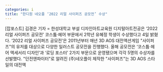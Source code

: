 ```yaml
---
categories: i
title: "한디원 네오플 ‘2022 리얼 사이퍼즈 공모전’ 수상"
---
```

[잡포스트] 김경은 기자 = 한성대학교 부설 디자인아트교육원 디지털아트전공은 ‘2022 리얼 사이퍼즈 공모전’ 코스튬·헤어 부문에서 2학년 유혜정 학생이 수상했다고 4일 밝혔다. ‘2022 리얼 사이퍼즈 공모전’은 2011년부터 매년 3D AOS 대전액션게임 "사이퍼즈"의 유저를 대상으로 다양한 일러스트 공모전을 진행했다. 올해 공모전은 ‘코스튬·헤어 액세서리 디자인’과 ‘로딩 포스터’ 2가지 부문으로 운영됐으며 각각 5명의 수상자를 선발했다. "던전앤파이터"로 알려진 (주)네오플이 제작한 "사이퍼즈"는 3D AOS 스타일의 대전액